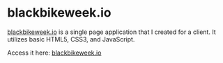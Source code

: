 # blackbikeweek.io

[blackbikeweek.io]( www.blackbikeweek.io ) is a single page application that I created for a client.  It utilizes basic HTML5, CSS3, and JavaScript.

Access it here: [blackbikeweek.io]( www.blackbikeweek.io )


